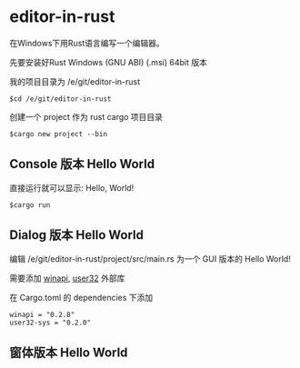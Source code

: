 # editor-in-rust
在Windows下用Rust语言编写一个编辑器。

先要安装好Rust Windows (GNU ABI) (.msi) 64bit 版本


我的项目目录为 /e/git/editor-in-rust
```
$cd /e/git/editor-in-rust
```

创建一个 project 作为 rust cargo 项目目录
```
$cargo new project --bin
```

## Console 版本 Hello World
直接运行就可以显示: Hello, World!
```
$cargo run
```

## Dialog 版本 Hello World
编辑 /e/git/editor-in-rust/project/src/main.rs 为一个 GUI 版本的 Hello World!

需要添加 [winapi](https://crates.io/crates/winapi), [user32](https://crates.io/crates/user32-sys) 外部库

在 Cargo.toml 的 dependencies 下添加
```
winapi = "0.2.8"
user32-sys = "0.2.0"
```

## 窗体版本 Hello World
